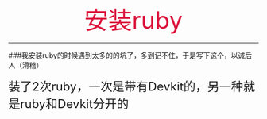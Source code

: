 <center><font color=Crimson size=7 >安装ruby</font> </center>

----

###我安装ruby的时候遇到太多的的坑了，多到记不住，于是写下这个，以诫后人（滑稽）

<font size=5 >装了2次ruby，一次是带有Devkit的，另一种就是ruby和Devkit分开的
